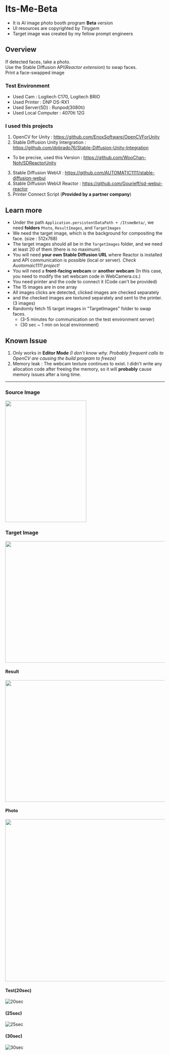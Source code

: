# Its-Me-Beta
+ It is AI image photo booth program **Beta** version    
+ UI resources are copyrighted by _Tinygem_
+ Target image was created by my fellow prompt engineers
  
## Overview
If detected faces, take a photo.    
Use the Stable Diffusion API(_Reactor extension_) to swap faces.    
Print a face-swapped image
### Test Environment
+ Used Cam : Logitech C170, Logitech BRIO
+ Used Printer : DNP DS-RX1
+ Used Server(SD) : Runpod(3080ti)
+ Used Local Computer : 4070ti 12G

### I used this projects
1. OpenCV for Unity : https://github.com/EnoxSoftware/OpenCVForUnity
2. Stable Diffusion Unity Intergration : https://github.com/dobrado76/Stable-Diffusion-Unity-Integration
+ To be precise, used this Version : https://github.com/WooChan-Noh/SDReactorUnity
3. Stable Diffusion WebUI : https://github.com/AUTOMATIC1111/stable-diffusion-webui
4. Stable Diffusion WebUI Reactor : https://github.com/Gourieff/sd-webui-reactor
5. Printer Connect Script (**Provided by a partner company**)
  
## Learn more
+ Under the path `Application.persistentDataPath + /ItsmeBeta/`, we need **folders** `Photo`, `ResultImages`, and `TargetImages` 
+ We need the target image, which is the background for compositing the face. (size : 512x768) 
+ The target images should all be in the `TargetImages` folder, and we need at least 20 of them (there is no maximum).
+ You will need **your own Stable Diffusion URL** where Reactor is installed and API communication is possible (local or server). _Check Auotomaic1111 project!_
+ You will need a **front-facing webcam** or **another webcam** (In this case, you need to modify the set webcam code in WebCamera.cs.)
+ You need printer and the code to connect it (Code can't be provided)
+ The 15 images are in one array
+ All images clicks are detected, clicked images are checked separately
+ and the checked images are textured separately and sent to the printer.(3 images)    
+ Randomly fetch 15 target images in "TargetImages" folder to swap faces.
  + (3-5 minutes for communication on the test environment server)
  + (30 sec ~ 1 min on local environment)


## Known Issue
1. Only works in **Editor Mode** _(I don't know why. Probably frequent calls to OpenCV are causing the build program to freeze)_
2. Memory leak : The webcam texture continues to exist. I didn't write any allocation code after freeing the memory, so it will **probably** cause memory issues after a long time.
***
### Source Image
<img src="https://github.com/WooChan-Noh/Its-Me-Beta/assets/103042258/d8acef24-995d-4bd3-9a75-509b7a99c903" width="256" height="384"/></br>        
### Target Image    
<img src="https://github.com/WooChan-Noh/Its-Me-Beta/assets/103042258/98b9e230-57f5-4b09-9b9e-83c6d8927888" width="768" height="384"/></br>      
#### Result
<img src="https://github.com/WooChan-Noh/Its-Me-Beta/assets/103042258/52b7467e-6b2f-4a66-b85b-6044f9a463f0" width="768" height="384"/></br>
#### Photo
<img src="https://github.com/WooChan-Noh/Its-Me-Beta/assets/103042258/5f27604b-7db7-4551-a6e8-957d68113ab5" width="512" height="512"/></br>
#### Test(20sec)
![20sec](https://github.com/WooChan-Noh/Its-Me-Beta/assets/103042258/e6214071-c539-4f0e-8f42-710ecb989a14)
#### (25sec)
![25sec](https://github.com/WooChan-Noh/Its-Me-Beta/assets/103042258/118ef37c-833c-4203-95c2-2042a3ba8e8c)
#### (30sec)
![30sec](https://github.com/WooChan-Noh/Its-Me-Beta/assets/103042258/ffafc062-e5f9-45b8-ae36-f64c0f7b336c)


